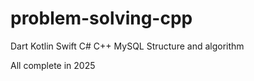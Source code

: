 # problem-solving-cpp
Dart 
Kotlin 
Swift 
C#
C++ 
MySQL 
Structure and algorithm


All complete in 2025 


